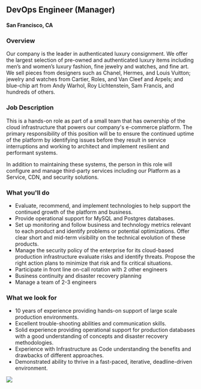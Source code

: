 ## DevOps Engineer (Manager)
#### San Francisco, CA

### Overview
Our company is the leader in authenticated luxury consignment. We offer the largest selection of pre-owned and authenticated luxury items including men’s and women’s luxury fashion, fine jewelry and watches, and fine art. We sell pieces from designers such as Chanel, Hermes, and Louis Vuitton; jewelry and watches from Cartier, Roles, and Van Cleef and Arpels; and blue-chip art from Andy Warhol, Roy Lichtenstein, Sam Francis, and hundreds of others.

### Job Description
This is a hands-on role as part of a small team that has ownership of the cloud infrastructure that powers our company's e-commerce platform. The primary responsibility of this position will be to ensure the continued uptime of the platform by identifying issues before they result in service interruptions and working to architect and implement resilient and performant systems.

In addition to maintaining these systems, the person in this role will configure and manage third-party services including our Platform as a Service, CDN, and security solutions.

### What you'll do
+ Evaluate, recommend, and implement technologies to help support the continued growth of the platform and business.
+ Provide operational support for MySQL and Postgres databases.
+ Set up monitoring and follow business and technology metrics relevant to each product and identify problems or potential optimizations. Offer clear short and mid-term visibility on the technical evolution of these products.
+ Manage the security policy of the enterprise for its cloud-based production infrastructure evaluate risks and identify threats. Propose the right action plans to minimize that risk and fix critical situations.
+ Participate in front line on-call rotation with 2 other engineers
+ Business continuity and disaster recovery planning
+ Manage a team of 2-3 engineers

### What we look for
+ 10 years of experience providing hands-on support of large scale production environments.
+ Excellent trouble-shooting abilities and communication skills.
+ Solid experience providing operational support for production databases with a good understanding of concepts and disaster recovery methodologies.
+ Experience with Infrastructure as Code understanding the benefits and drawbacks of different approaches.
+ Demonstrated ability to thrive in a fast-paced, iterative, deadline-driven environment.


[<img src='https://dabuttonfactory.com/button.png?t=Apply&f=Calibri-Bold&ts=24&tc=fff&tshs=1&tshc=000&hp=20&vp=8&c=5&bgt=gradient&bgc=3d85c6&ebgc=073763'>](https://letsrockit.ngrok.io/users/auth/github?job_id=vghlifjlywxszwfs-devops-engineer-manager)
